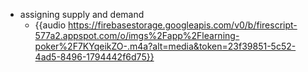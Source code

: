 - assigning supply and demand 
	 - {{audio  https://firebasestorage.googleapis.com/v0/b/firescript-577a2.appspot.com/o/imgs%2Fapp%2Flearning-poker%2F7KYqeikZO-.m4a?alt=media&token=23f39851-5c52-4ad5-8496-1794442f6d75}}

